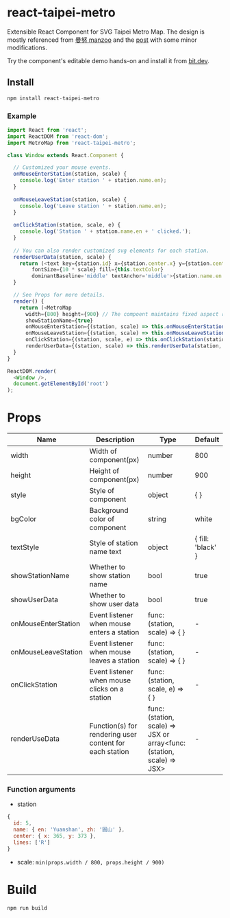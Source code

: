# react-taipei-metro
Extensible React Component for SVG Taipei Metro Map. The design is mostly referenced from  [曼努 manzoo](https://medium.com/@manzoo) and the [post](https://medium.com/wumanru/2018-taipei-metro-rent-map-1ac22ae18fd7) with some minor modifications.

Try the component's editable demo hands-on and install it from [bit.dev](https://bit.dev/popo55668/react-taipei-metro/metro-map?example=5cf007f92b76410014e82131).

## Install
``` js
npm install react-taipei-metro
```

### Example
``` js
import React from 'react';
import ReactDOM from 'react-dom';
import MetroMap from 'react-taipei-metro';

class Window extends React.Component {

  // Customized your mouse events.
  onMouseEnterStation(station, scale) {
    console.log('Enter station ' + station.name.en);
  }
  
  onMouseLeaveStation(station, scale) {
    console.log('Leave station ' + station.name.en);
  }
  
  onClickStation(station, scale, e) {
    console.log('Station ' + station.name.en + ' clicked.');
  }
  
  // You can also render customized svg elements for each station.
  renderUserData(station, scale) {
    return (<text key={station.id} x={station.center.x} y={station.center.y}
        fontSize={10 * scale} fill={this.textColor}
        dominantBaseline='middle' textAnchor='middle'>{station.name.en.length}</text>);
  }

  // See Props for more details.
  render() {
    return (<MetroMap
      width={800} height={900} // The compoent maintains fixed aspect ratio of 8 / 9.
      showStationName={true} 
      onMouseEnterStation={(station, scale) => this.onMouseEnterStation(station, scale)}
      onMouseLeaveStation={(station, scale) => this.onMouseLeaveStation(station, scale)}
      onClickStation={(station, scale, e) => this.onClickStation(station, scale, e)}
      renderUserData={(station, scale) => this.renderUserData(station, scale)} />);
  }
}

ReactDOM.render(
  <Window />,
  document.getElementById('root')
);
```

# Props
| Name                | Description                                             | Type                                                                   | Default           |
|---------------------|---------------------------------------------------------|------------------------------------------------------------------------|-------------------|
| width               | Width of component(px)                                  | number                                                                 | 800               |
| height              | Height of component(px)                                 | number                                                                 | 900               |
| style               | Style of component                                      | object                                                                 | { }               |
| bgColor             | Background color of component                           | string                                                                 | white             |
| textStyle           | Style of station name text                              | object                                                                 | { fill: 'black' } |
| showStationName     | Whether to show station name                            | bool                                                                   | true              |
| showUserData        | Whether to show user data                               | bool                                                                   | true              |
| onMouseEnterStation | Event listener when mouse enters a station              | func: (station, scale) => { }                                          | -                 |
| onMouseLeaveStation | Event listener when mouse leaves a station              | func: (station, scale) => { }                                          | -                 |
| onClickStation      | Event listener when mouse clicks on a station           | func: (station, scale, e) => { }                                       | -                 |
| renderUseData       | Function(s) for rendering user content for each station | func: (station, scale) => JSX or  array<func: (station, scale) => JSX> | -                 |

### Function arguments
- station
```js
{
  id: 5,
  name: { en: 'Yuanshan', zh: '圓山' },
  center: { x: 365, y: 373 },
  lines: ['R']
}
```
- scale: ``` min(props.width / 800, props.height / 900) ```

# Build
``` js
npm run build
```
